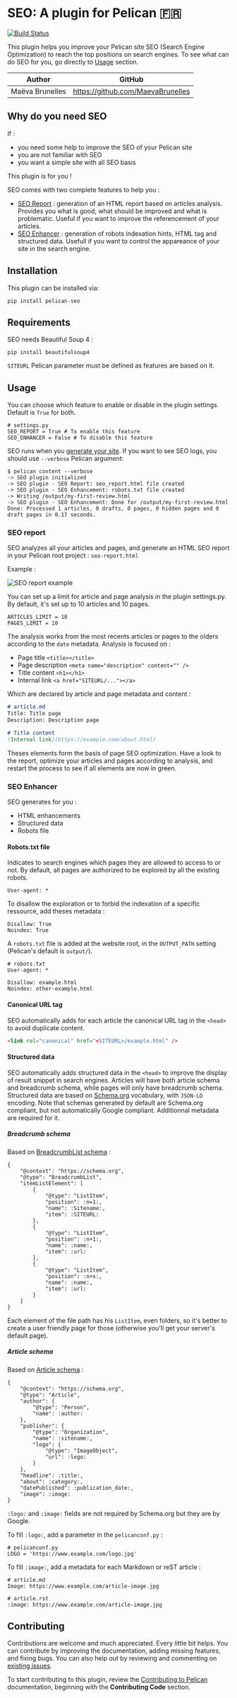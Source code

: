 # SEO: A plugin for Pelican :fr:

[![Build Status](https://travis-ci.com/MaevaBrunelles/pelican-seo.svg?branch=master)](https://travis-ci.com/MaevaBrunelles/pelican-seo)

This plugin helps you improve your Pelican site SEO (Search Engine Optimization) to reach the top positions on search engines. To see what can do SEO for you, go directly to [Usage](#usage) section.

| Author          | GitHub                            |
| :-------------: | :-------------------------------: |
| Maëva Brunelles | https://github.com/MaevaBrunelles |

## Why do you need SEO

If :
* you need some help to improve the SEO of your Pelican site
* you are not familiar with SEO
* you want a simple site with all SEO basis

This plugin is for you !

SEO comes with two complete features to help you :
* [SEO Report](#seo-report) : generation of an HTML report based on articles analysis. Provides you what is good, what should be improved and what is problematic. Useful if you want to improve the referencement of your articles.
* [SEO Enhancer](#seo-enhancer) : generation of robots indexation hints, HTML tag and structured data. Usefull if you want to control the appareance of your site in the search engine.

## Installation

This plugin can be installed via:

    pip install pelican-seo

## Requirements

SEO needs Beautiful Soup 4 :

```
pip install beautifulsoup4
```

`SITEURL` Pelican parameter must be defined as features are based on it.

## Usage

You can choose which feature to enable or disable in the plugin settings. Default is `True` for both.

```
# settings.py
SEO_REPORT = True # To enable this feature
SEO_ENHANCER = False # To disable this feature
```

SEO runs when you [generate your site](https://docs.getpelican.com/en/stable/quickstart.html#generate-your-site). If you want to see SEO logs, you should use `--verbose` Pelican argument:
```
$ pelican content --verbose
-> SEO plugin initialized
-> SEO plugin - SEO Report: seo_report.html file created
-> SEO plugin - SEO Enhancement: robots.txt file created
-> Writing /output/my-first-review.html
-> SEO plugin - SEO Enhancement: Done for /output/my-first-review.html
Done: Processed 1 articles, 0 drafts, 0 pages, 0 hidden pages and 0 draft pages in 0.17 seconds.
```

### SEO report

SEO analyzes all your articles and pages, and generate an HTML SEO report in your Pelican root project : `seo-report.html`

Example :

![SEO report example](docs/seo-report-example.png)

You can set up a limit for article and page analysis in the plugin settings.py. By default, it's set up to 10 articles and 10 pages.

```
ARTICLES_LIMIT = 10
PAGES_LIMIT = 10
```

The analysis works from the most recents articles or pages to the olders according to the `date` metadata.
Analysis is focused on :
* Page title `<title></title>`
* Page description `<meta name="description" content="" />`
* Title content `<h1></h1>`
* Internal link `<a href="SITEURL/..."></a>`

Which are declared by article and page metadata and content :

```markdown
# article.md
Title: Title page
Description: Description page

# Title content
[Internal link](https://example.com/about.html)
```

Theses elements form the basis of page SEO optimization. Have a look to the report, optimize your articles and pages according to analysis, and restart the process to see if all elements are now in green.

### SEO Enhancer

SEO generates for you :
* HTML enhancements
* Structured data
* Robots file

#### Robots.txt file

Indicates to search engines which pages they are allowed to access to or not. By default, all pages are authorized to be explored by all the existing robots.

```
User-agent: *
```

To disallow the exploration or to forbid the indexation of a specific ressource, add theses metadata :

```
Disallow: True
Noindex: True
```

A `robots.txt` file is added at the website root, in the `OUTPUT_PATH` setting (Pelican's default is `output/`).

```
# robots.txt
User-agent: *

Disallow: example.html
Noindex: other-example.html
```

#### Canonical URL tag

SEO automatically adds for each article the canonical URL tag in the `<head>` to avoid duplicate content.

```html
<link rel="canonical" href="<SITEURL>/example.html" />
```

#### Structured data

SEO automatically adds structured data in the `<head>` to improve the display of result snippet in search engines. Articles will have both article schema and breadcrumb schema, while pages will only have breadcrumb schema.
Structured data are based on [Schema.org](https://schema.org/) vocabulary, with `JSON-LD` encoding. Note that schemas generated by default are Schema.org compliant, but not automatically Google compliant. Additionnal metadata are required for it.

##### Breadcrumb schema

Based on [BreadcrumbList schema](https://schema.org/BreadcrumbList) :

```
{
    "@context": "https://schema.org",
    "@type": "BreadcrumbList",
    "itemListElement": [
        {
            "@type": "ListItem",
            "position": :n=1:,
            "name": :Sitename:,
            "item": :SITEURL:
        },
        {
            "@type": "ListItem",
            "position": :n+1:,
            "name": :name:,
            "item": :url:
        },
        {
            "@type": "ListItem",
            "position": :n+x:,
            "name": :name:,
            "item": :url:
        }
    ]
}
```

Each element of the file path has his `ListItem`, even folders, so it's better to create a user friendly page for those (otherwise you'll get your server's default page).

##### Article schema

Based on [Article schema](https://schema.org/Article) :

```
{
    "@context": "https://schema.org",
    "@type": "Article",
    "author": {
        "@type": "Person",
        "name": :author:
    },
    "publisher": {
        "@type": "Organization",
        "name": :sitename:,
        "logo": {
            "@type": "ImageObject",
            "url": :logo:
        }
    },
    "headline": :title:,
    "about": :category:,
    "datePublished": :publication_date:,
    "image": :image:
}
```

`:logo:` and `:image:` fields are not required by Schema.org but they are by Google.

To fill `:logo:`, add a parameter in the `pelicanconf.py` :

```
# pelicanconf.py
LOGO = 'https://www.example.com/logo.jpg'
```

To fill `:image:`, add a metadata for each Markdown or reST article :

```
# article.md
Image: https://www.example.com/article-image.jpg

# article.rst
:image: https://www.example.com/article-image.jpg
```

## Contributing

Contributions are welcome and much appreciated. Every little bit helps. You can contribute by improving the documentation, adding missing features, and fixing bugs. You can also help out by reviewing and commenting on [existing issues][].

To start contributing to this plugin, review the [Contributing to Pelican][] documentation, beginning with the **Contributing Code** section.

[existing issues]: https://github.com/pelican-plugins/seo/issues
[Contributing to Pelican]: https://docs.getpelican.com/en/latest/contribute.html

